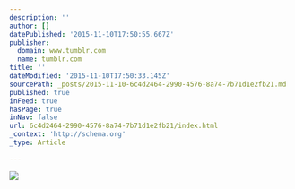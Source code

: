 ```yaml
---
description: ''
author: []
datePublished: '2015-11-10T17:50:55.667Z'
publisher:
  domain: www.tumblr.com
  name: tumblr.com
title: ''
dateModified: '2015-11-10T17:50:33.145Z'
sourcePath: _posts/2015-11-10-6c4d2464-2990-4576-8a74-7b71d1e2fb21.md
published: true
inFeed: true
hasPage: true
inNav: false
url: 6c4d2464-2990-4576-8a74-7b71d1e2fb21/index.html
_context: 'http://schema.org'
_type: Article

---
```

![](https://36.media.tumblr.com/eaa764858a0406756d687534da632877/tumblr_nxh6lbvMwb1qatx2ao1_540.jpg)